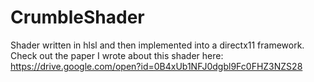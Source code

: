 # CrumbleShader
Shader written in hlsl and then implemented into a directx11 framework.  
Check out the paper I wrote about this shader here: https://drive.google.com/open?id=0B4xUb1NFJ0dgbl9Fc0FHZ3NZS28

